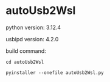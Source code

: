 # autoUsb2Wsl


python version: 3.12.4

usbipd version: 4.2.0


build command:
```shell
cd autoUsb2Wsl

pyinstaller --onefile autoUsb2Wsl.py 
```